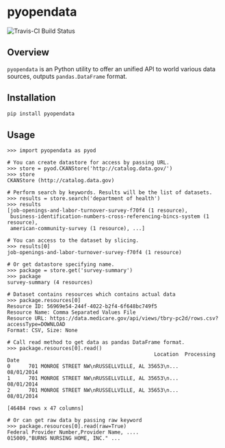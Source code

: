 # pyopendata

![Travis-CI Build Status](https://travis-ci.org/sinhrks/pyopendata.svg)

## Overview

``pyopendata`` is an Python utility to offer an unified API to world various data sources,
outputs ``pandas.DataFrame`` format.

## Installation

```sh
pip install pyopendata
```

## Usage

    >>> import pyopendata as pyod

    # You can create datastore for access by passing URL.
    >>> store = pyod.CKANStore('http://catalog.data.gov/')
    >>> store
    CKANStore (http://catalog.data.gov)

    # Perform search by keywords. Results will be the list of datasets.
    >>> results = store.search('department of health')
    >>> results
    [job-openings-and-labor-turnover-survey-f70f4 (1 resource),
     business-identification-numbers-cross-referencing-bincs-system (1 resource),
     american-community-survey (1 resource), ...]

    # You can access to the dataset by slicing.
    >>> results[0]
    job-openings-and-labor-turnover-survey-f70f4 (1 resource)

    # Or get datastore specifying name.
    >>> package = store.get('survey-summary')
    >>> package
    survey-summary (4 resources)

    # Dataset contains resources which contains actual data
    >>> package.resources[0]
    Resource ID: 56969e54-244f-4022-b2f4-6f648bc749f5
    Resource Name: Comma Separated Values File
    Resource URL: https://data.medicare.gov/api/views/tbry-pc2d/rows.csv?accessType=DOWNLOAD
    Format: CSV, Size: None

    # Call read method to get data as pandas DataFrame format.
    >>> package.resources[0].read()
                                                    Location  Processing Date
    0      701 MONROE STREET NW\nRUSSELLVILLE, AL 35653\n...       08/01/2014
    1      701 MONROE STREET NW\nRUSSELLVILLE, AL 35653\n...       08/01/2014
    2      701 MONROE STREET NW\nRUSSELLVILLE, AL 35653\n...       08/01/2014

    [46484 rows x 47 columns]

    # Or can get raw data by passing raw keyword
    >>> package.resources[0].read(raw=True)
    Federal Provider Number,Provider Name, ....
    015009,"BURNS NURSING HOME, INC." ...

